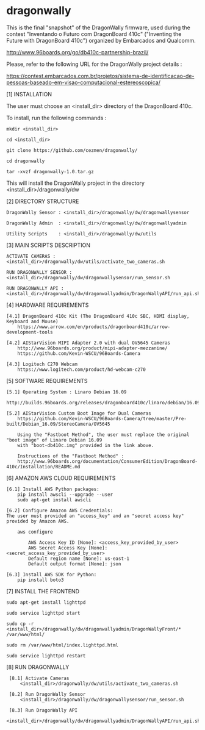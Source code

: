 # dragonwally

This is the final "snapshot" of the DragonWally firmware, used during
the contest "Inventando o Futuro com DragonBoard 410c" ("Inventing the Future with DragonBoard 410c") organized by
Embarcados and Qualcomm.

http://www.96boards.org/go/db410c-partnership-brazil/

Please, refer to the following URL for the DragonWally project details :

https://contest.embarcados.com.br/projetos/sistema-de-identificacao-de-pessoas-baseado-em-visao-computacional-estereoscopica/

[1] INSTALLATION

The user must choose an <install_dir> directory of the DragonBoard 410c.

To install, run the following commands :

    mkdir <install_dir>

    cd <install_dir>

    git clone https://github.com/cezmen/dragonwally/

    cd dragonwally

    tar -xvzf dragonwally-1.0.tar.gz

This will install the DragonWally project in the directory <install_dir>/dragonwally/dw


[2] DIRECTORY STRUCTURE

    DragonWally Sensor : <install_dir>/dragonwally/dw/dragonwallysensor

    DragonWally Admin  : <install_dir>/dragonwally/dw/dragonwallyadmin

    Utility Scripts    : <install_dir>/dragonwally/dw/utils


[3] MAIN SCRIPTS DESCRIPTION

    ACTIVATE CAMERAS :  <install_dir>/dragonwally/dw/utils/activate_two_cameras.sh

    RUN DRAGONWALLY SENSOR : <install_dir>/dragonwally/dw/dragonwallysensor/run_sensor.sh

    RUN DRAGONWALLY API : <install_dir>/dragonwally/dw/dragonwallyadmin/DragonWallyAPI/run_api.sh


[4] HARDWARE REQUIREMENTS 

    [4.1] DragonBoard 410c Kit (The DragonBoard 410c SBC, HDMI display, Keyboard and Mouse)
        https://www.arrow.com/en/products/dragonboard410c/arrow-development-tools
    
    [4.2] AIStarVision MIPI Adapter 2.0 with dual OV5645 Cameras
        http://www.96boards.org/product/mipi-adapter-mezzanine/
        https://github.com/Kevin-WSCU/96Boards-Camera
    
    [4.3] Logitech C270 Webcam
        https://www.logitech.com/product/hd-webcam-c270


[5] SOFTWARE REQUIREMENTS

    [5.1] Operating System : Linaro Debian 16.09
        http://builds.96boards.org/releases/dragonboard410c/linaro/debian/16.09/

    [5.2] AIStarVision Custom Boot Image for Dual Cameras
        https://github.com/Kevin-WSCU/96Boards-Camera/tree/master/Pre-built/Debian_16.09/StereoCamera/OV5645

        Using the "Fastboot Method", the user must replace the original "boot image" of Linaro Debian 16.09 
        with "boot-db410c.img" provided in the link above.

        Instructions of the "Fastboot Method" :
        http://www.96boards.org/documentation/ConsumerEdition/DragonBoard-410c/Installation/README.md


[6] AMAZON AWS CLOUD REQUIREMENTS

    [6.1] Install AWS Python packages:
        pip install awscli --upgrade --user
        sudo apt-get install awscli

    [6.2] Configure Amazon AWS Credentials:
    The user must provided an "access_key" and an "secret access key" provided by Amazon AWS.

        aws configure
        
            AWS Access Key ID [None]: <access_key_provided_by_user>
            AWS Secret Access Key [None]: <secret_access_key_provided_by_user>
            Default region name [None]: us-east-1
            Default output format [None]: json

    [6.3] Install AWS SDK for Python:
        pip install boto3 
 
[7] INSTALL THE FRONTEND

    sudo apt-get install lighttpd
    
    sudo service lighttpd start
    
    sudo cp -r <install_dir>/dragonwally/dw/dragonwallyadmin/DragonWallyFront/* /var/www/html/

    sudo rm /var/www/html/index.lighttpd.html
    
    sudo service lighttpd restart
    
 [8] RUN DRAGONWALLY
 
     [8.1] Activate Cameras
         <install_dir>/dragonwally/dw/utils/activate_two_cameras.sh
           
     [8.2] Run DragonWally Sensor
         <install_dir>/dragonwally/dw/dragonwallysensor/run_sensor.sh
 
     [8.3] Run DragonWally API
         <install_dir>/dragonwally/dw/dragonwallyadmin/DragonWallyAPI/run_api.sh
         
         
         
